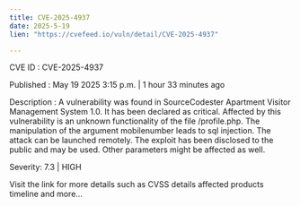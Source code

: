 ```yaml
---
title: CVE-2025-4937
date: 2025-5-19
lien: "https://cvefeed.io/vuln/detail/CVE-2025-4937"

---
```


CVE ID : CVE-2025-4937

Published :  May 19
2025
3:15 p.m. | 1 hour
33 minutes ago

Description : A vulnerability was found in SourceCodester Apartment Visitor Management System 1.0. It has been declared as critical. Affected by this vulnerability is an unknown functionality of the file /profile.php. The manipulation of the argument mobilenumber leads to sql injection. The attack can be launched remotely. The exploit has been disclosed to the public and may be used. Other parameters might be affected as well.

Severity: 7.3 | HIGH

Visit the link for more details
such as CVSS details
affected products
timeline
and more...
